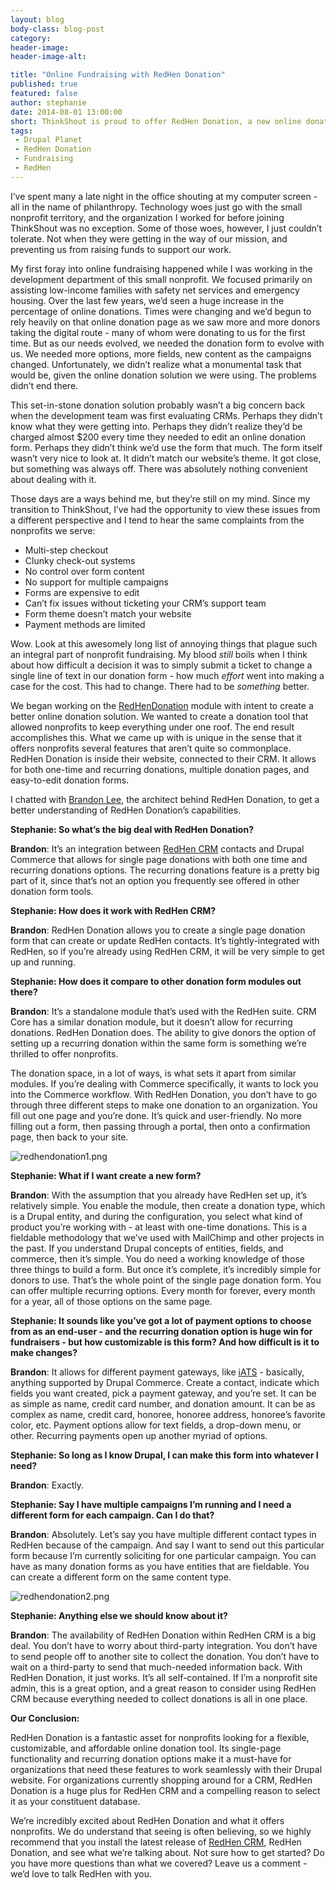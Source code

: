 ```yaml
---
layout: blog
body-class: blog-post
category:
header-image:
header-image-alt:

title: "Online Fundraising with RedHen Donation"
published: true
featured: false
author: stephanie
date: 2014-08-01 13:00:00
short: ThinkShout is proud to offer RedHen Donation, a new online donation form.
tags:
 - Drupal Planet
 - RedHen Donation
 - Fundraising
 - RedHen
---
```


I’ve spent many a late night in the office shouting at my computer screen - all in the name of philanthropy. Technology woes just go with the small nonprofit territory, and the organization I worked for before joining ThinkShout was no exception. Some of those woes, however, I just couldn’t tolerate. Not when they were getting in the way of our mission, and preventing us from raising funds to support our work.

My first foray into online fundraising happened while I was working in the development department of this small nonprofit. We focused primarily on assisting low-income families with safety net services and emergency housing. Over the last few years, we’d seen a huge increase in the percentage of online donations. Times were changing and we’d begun to rely heavily on that online donation page as we saw more and more donors taking the digital route - many of whom were donating to us for the first time. But as our needs evolved, we needed the donation form to evolve with us. We needed more options, more fields, new content as the campaigns changed. Unfortunately, we didn’t realize what a monumental task that would be, given the online donation solution we were using. The problems didn’t end there.

This set-in-stone donation solution probably wasn’t a big concern back when the development team was first evaluating CRMs. Perhaps they didn’t know what they were getting into. Perhaps they didn’t realize they’d be charged almost $200 every time they needed to edit an online donation form. Perhaps they didn’t think we’d use the form that much. The form itself wasn’t very nice to look at. It didn’t match our website’s theme. It got close, but something was always off. There was absolutely nothing convenient about dealing with it.

Those days are a ways behind me, but they’re still on my mind. Since my transition to ThinkShout, I’ve had the opportunity to view these issues from a different perspective and I tend to hear the same complaints from the nonprofits we serve:

* Multi-step checkout
* Clunky check-out systems
* No control over form content
* No support for multiple campaigns
* Forms are expensive to edit
* Can’t fix issues without ticketing your CRM’s support team
* Form theme doesn’t match your website
* Payment methods are limited

Wow. Look at this awesomely long list of annoying things that plague such an integral part of nonprofit fundraising. My blood *still* boils when I think about how difficult a decision it was to simply submit a ticket to change a single line of text in our donation form - how much *effort* went into making a case for the cost. This had to change. There had to be *something* better.

We began working on the [RedHen](https://www.drupal.org/project/redhen_donation)[Donation](https://www.drupal.org/project/redhen_donation) module with intent to create a better online donation solution. We wanted to create a donation tool that allowed nonprofits to keep everything under one roof. The end result accomplishes this. What we came up with is unique in the sense that it offers nonprofits several features that aren’t quite so commonplace. RedHen Donation is inside their website, connected to their CRM. It allows for both one-time and recurring donations, multiple donation pages, and easy-to-edit donation forms.

I chatted with [Brandon Lee](http://thinkshout.com/team/brandon/), the architect behind RedHen Donation, to get a better understanding of RedHen Donation’s capabilities.  

**Stephanie: So what’s the big deal with RedHen Donation?**

**Brandon**: It’s an integration between [RedHen CRM](http://redhencrm.com/) contacts and Drupal Commerce that allows for single page donations with both one time and recurring donations options. The recurring donations feature is a pretty big part of it, since that’s not an option you frequently see offered in other donation form tools.

**Stephanie: How does it work with RedHen CRM?**

**Brandon**: RedHen Donation allows you to create a single page donation form that can create or update RedHen contacts. It’s tightly-integrated with RedHen, so if you’re already using RedHen CRM, it will be very simple to get up and running.

**Stephanie: How does it compare to other donation form modules out there?**

**Brandon**: It’s a standalone module that’s used with the RedHen suite. CRM Core has a similar donation module, but it doesn’t allow for recurring donations. RedHen Donation does. The ability to give donors the option of setting up a recurring donation within the same form is something we’re thrilled to offer nonprofits.

The donation space, in a lot of ways, is what sets it apart from similar modules. If you’re dealing with Commerce specifically, it wants to lock you into the Commerce workflow. With RedHen Donation, you don’t have to go through three different steps to make one donation to an organization. You fill out one page and you’re done. It’s quick and user-friendly. No more filling out a form, then passing through a portal, then onto a confirmation page, then back to your site.

![redhendonation1.png](/assets/images/blog/redhendonation1.png)

**Stephanie: What if I want create a new form?**

**Brandon**: With the assumption that you already have RedHen set up, it’s relatively simple. You enable the module, then create a donation type, which is a Drupal entity, and during the configuration, you select what kind of product you’re working with - at least with one-time donations. This is  a fieldable methodology that we’ve used with MailChimp and other projects in the past. If you understand Drupal concepts of entities, fields, and commerce, then it’s simple. You do need a working knowledge of those three things to build a form. But once it’s complete, it’s incredibly simple for donors to use. That’s the whole point of the single page donation form. You can offer multiple recurring options. Every month for forever, every month for a year, all of those options on the same page. 

**Stephanie: It sounds like you’ve got a lot of payment options to choose from as an end-user - and the recurring donation option is huge win for fundraisers - but how customizable is this form? And how difficult is it to make changes?**

**Brandon**: It allows for different payment gateways, like [iATS](http://home.iatspayments.com/) - basically, anything supported by Drupal Commerce. Create a contact, indicate which fields you want created, pick a payment gateway, and you’re set. It can be as simple as name, credit card number, and donation amount. It can be as complex as name, credit card, honoree, honoree address, honoree’s favorite color, etc. Payment options allow for text fields, a drop-down menu, or other. Recurring payments open up another myriad of options.

**Stephanie: So long as I know Drupal, I can make this form into whatever I need?**

**Brandon**: Exactly.

**Stephanie: Say I have multiple campaigns I’m running and I need a different form for each campaign. Can I do that?**

**Brandon**: Absolutely. Let’s say you have multiple different contact types in RedHen because of the campaign. And say I want to send out this particular form because I’m currently soliciting for one particular campaign. You can have as many donation forms as you have entities that are fieldable. You can create a different form on the same content type.

![redhendonation2.png](/assets/images/blog/redhendonation2.png)

**Stephanie: Anything else we should know about it?**

**Brandon**: The availability of RedHen Donation within RedHen CRM is a big deal. You don’t have to worry about third-party integration. You don’t have to send people off to another site to collect the donation. You don’t have to wait on a third-party to send that much-needed information back. With RedHen Donation, it just works. It’s all self-contained. If I’m a nonprofit site admin, this is a great option, and a great reason to consider using RedHen CRM because everything needed to collect donations is all in one place.

**Our Conclusion:**

RedHen Donation is a fantastic asset for nonprofits looking for a flexible, customizable, and affordable online donation tool. Its single-page functionality and recurring donation options make it a must-have for organizations that need these features to work seamlessly with their Drupal website. For organizations currently shopping around for a CRM, RedHen Donation is a huge plus for RedHen CRM and a compelling reason to select it as your constituent database.

We’re incredibly excited about RedHen Donation and what it offers nonprofits. We do understand that seeing is often believing, so we highly recommend that you install the latest release of [RedHen CRM](https://www.drupal.org/node/2199903), RedHen Donation, and see what we’re talking about. Not sure how to get started? Do you have more questions than what we covered? Leave us a comment - we’d love to talk RedHen with you.

